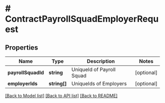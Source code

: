 # # ContractPayrollSquadEmployerRequest

## Properties

Name | Type | Description | Notes
------------ | ------------- | ------------- | -------------
**payrollSquadId** | **string** | UniqueId of Payroll Squad | [optional]
**employerIds** | **string[]** | UniqueIds of Employers | [optional]

[[Back to Model list]](../../README.md#models) [[Back to API list]](../../README.md#endpoints) [[Back to README]](../../README.md)
